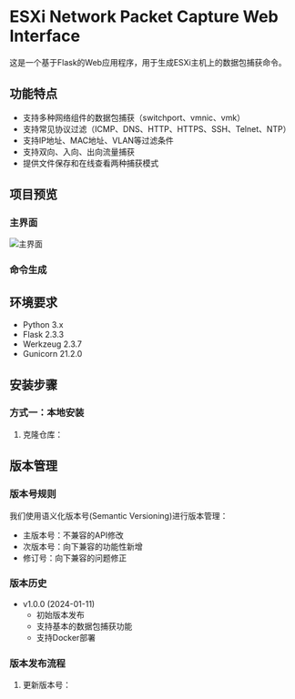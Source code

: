 # ESXi Network Packet Capture Web Interface
这是一个基于Flask的Web应用程序，用于生成ESXi主机上的数据包捕获命令。

## 功能特点

- 支持多种网络组件的数据包捕获（switchport、vmnic、vmk）
- 支持常见协议过滤（ICMP、DNS、HTTP、HTTPS、SSH、Telnet、NTP）
- 支持IP地址、MAC地址、VLAN等过滤条件
- 支持双向、入向、出向流量捕获
- 提供文件保存和在线查看两种捕获模式

## 项目预览

### 主界面
![主界面](https://yxyj1919-imagebed.oss-cn-beijing.aliyuncs.com/rocket-image/202501111656756.png)

### 命令生成

## 环境要求

- Python 3.x
- Flask 2.3.3
- Werkzeug 2.3.7
- Gunicorn 21.2.0

## 安装步骤

### 方式一：本地安装

1. 克隆仓库：

## 版本管理

### 版本号规则
我们使用语义化版本号(Semantic Versioning)进行版本管理：
- 主版本号：不兼容的API修改
- 次版本号：向下兼容的功能性新增
- 修订号：向下兼容的问题修正

### 版本历史
- v1.0.0 (2024-01-11)
  - 初始版本发布
  - 支持基本的数据包捕获功能
  - 支持Docker部署

### 版本发布流程
1. 更新版本号：
